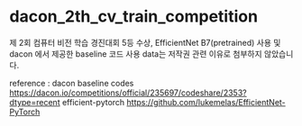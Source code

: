 # dacon_2th_cv_train_competition

제 2회 컴퓨터 비전 학습 경진대회 5등 수상, EfficientNet B7(pretrained) 사용 및 dacon 에서 제공한 baseline 코드 사용
data는 저작권 관련 이유로 첨부하지 않았습니다.

reference :
dacon baseline codes https://dacon.io/competitions/official/235697/codeshare/2353?dtype=recent
efficient-pytorch https://github.com/lukemelas/EfficientNet-PyTorch

